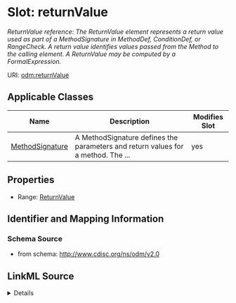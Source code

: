 # Slot: returnValue


_ReturnValue reference: The ReturnValue element represents a return value used as part of a MethodSignature in MethodDef, ConditionDef, or RangeCheck. A return value identifies values passed from the Method to the calling element. A ReturnValue may be computed by a FormalExpression._



URI: [odm:returnValue](http://www.cdisc.org/ns/odm/v2.0/returnValue)



<!-- no inheritance hierarchy -->




## Applicable Classes

| Name | Description | Modifies Slot |
| --- | --- | --- |
[MethodSignature](MethodSignature.md) | A MethodSignature defines the parameters and return values for a method. The ... |  yes  |







## Properties

* Range: [ReturnValue](ReturnValue.md)





## Identifier and Mapping Information







### Schema Source


* from schema: http://www.cdisc.org/ns/odm/v2.0




## LinkML Source

<details>
```yaml
name: returnValue
description: 'ReturnValue reference: The ReturnValue element represents a return value
  used as part of a MethodSignature in MethodDef, ConditionDef, or RangeCheck. A return
  value identifies values passed from the Method to the calling element. A ReturnValue
  may be computed by a FormalExpression.'
from_schema: http://www.cdisc.org/ns/odm/v2.0
rank: 1000
identifier: false
alias: returnValue
domain_of:
- MethodSignature
range: ReturnValue

```
</details>